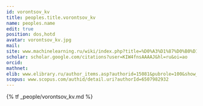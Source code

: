 ```yaml
---
id: vorontsov_kv
title: peoples.title.vorontsov_kv
name: peoples.name
edit: true
position: dos,hotd
avatar: vorontsov_kv.jpg
mail:
site: www.machinelearning.ru/wiki/index.php?title=%D0%A3%D1%87%D0%B0%D1%81%D1%82%D0%BD%D0%B8%D0%BA:Vokov
scholar: scholar.google.com/citations?user=KIW4fnsAAAAJ&hl=ru&oi=ao
orcid:
mathnet:
elib: www.elibrary.ru/author_items.asp?authorid=15081&pubrole=100&show_refs=1&show_option=0
scopus: www.scopus.com/authid/detail.uri?authorId=6507982932
---
```


{% tf _people/vorontsov_kv.md %}
